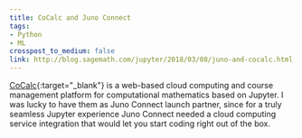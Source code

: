 ```yaml
---
title: CoCalc and Juno Connect
tags:
- Python
- ML
crosspost_to_medium: false
link: http://blog.sagemath.com/jupyter/2018/03/08/juno-and-cocalc.html
---
```


[CoCalc](https://cocalc.com/){:target="_blank"} is a web-based cloud computing and course management platform for computational mathematics based on Jupyter. I was lucky to have them as Juno Connect launch partner, since for a truly seamless Jupyter experience Juno Connect needed a cloud computing service integration that would let you start coding right out of the box.
